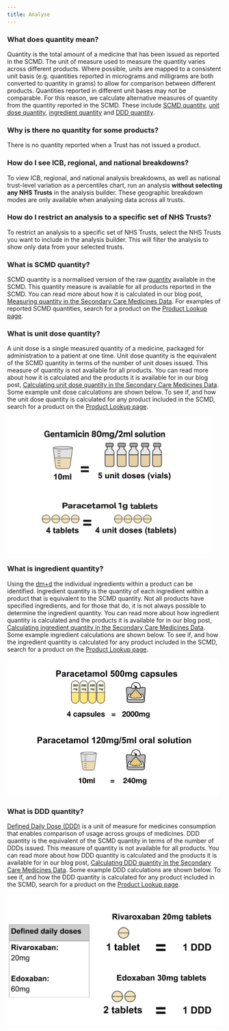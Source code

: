 ```yaml
---
title: Analyse
---
```


### What does quantity mean?

Quantity is the total amount of a medicine that has been issued as reported in the SCMD. The unit of measure used to measure the quantity varies across different products. Where possible, units are mapped to a consistent unit basis (e.g. quantities reported in micrograms and milligrams are both converted to quantity in grams) to allow for comparison between different products. Quantities reported in different unit bases may not be comparable. For this reason, we calculate alternative measures of quantity from the quantity reported in the SCMD. These include [SCMD quantity](/faq/#what-is-scmd-quantity), [unit dose quantity](/faq/#what-is-unit-dose-quantity), [ingredient quantity](/faq/#what-is-ingredient-quantity) and [DDD quantity](/faq/#what-is-ddd-quantity).

### Why is there no quantity for some products?

There is no quantity reported when a Trust has not issued a product.

### How do I see ICB, regional, and national breakdowns?

To view ICB, regional, and national analysis breakdowns, as well as national trust-level variation as a percentiles chart, run an analysis **without selecting any NHS Trusts** in the analysis builder. These geographic breakdown modes are only available when analysing data across all trusts.

### How do I restrict an analysis to a specific set of NHS Trusts?

To restrict an analysis to a specific set of NHS Trusts, select the NHS Trusts you want to include in the analysis builder. This will filter the analysis to show only data from your selected trusts.

### What is SCMD quantity?

SCMD quantity is a normalised version of the raw [quantity](/faq/#what-does-quantity-mean) available in the SCMD. This quantity measure is available for all products reported in the SCMD. You can read more about how it is calculated in our blog post, [Measuring quantity in the Secondary Care Medicines Data](https://www.bennett.ox.ac.uk/blog/2025/05/measuring-quantity-in-the-secondary-care-medicines-data/). For examples of reported SCMD quantities, search for a product on the [Product Lookup page](https://hospitals.openprescribing.net/product-lookup/).

### What is unit dose quantity?

A unit dose is a single measured quantity of a medicine, packaged for administration to a patient at one time. Unit dose quantity is the equivalent of the SCMD quantity in terms of the number of unit doses issued. This measure of quantity is not available for all products. You can read more about how it is calculated and the products it is available for in our blog post, [Calculating unit dose quantity in the Secondary Care Medicines Data](https://www.bennett.ox.ac.uk/blog/2025/06/calculating-unit-dose-quantity-in-the-secondary-care-medicines-data/). Some example unit dose calculations are shown below. To see if, and how the unit dose quantity is calculated for any product included in the SCMD, search for a product on the [Product Lookup page](https://hospitals.openprescribing.net/product-lookup/).

<img src="/static/faq/unit-doses.png" 
     alt="Unit dose calculation" 
     style="max-height: 20rem; margin-left: auto; margin-right: auto; max-width: 100%;" />


### What is ingredient quantity?

Using the [dm+d](/faq/#what-is-the-dmd) the individual ingredients within a product can be identified. Ingredient quantity is the quantity of each ingredient within a product that is equivalent to the SCMD quantity. Not all products have specified ingredients, and for those that do, it is not always possible to determine the ingredient quantity. You can read more about how ingredient quantity is calculated and the products it is available for in our blog post, [Calculating ingredient quantity in the Secondary Care Medicines Data](https://www.bennett.ox.ac.uk/blog/2025/06/calculating-ingredient-quantity-in-the-secondary-care-medicines-data/). Some example ingredient calculations are shown below. To see if, and how the ingredient quantity is calculated for any product included in the SCMD, search for a product on the [Product Lookup page](https://hospitals.openprescribing.net/product-lookup/).

<img src="/static/faq/ingredient-quantity.png" 
     alt="Ingredient quantity calculation" 
     style="max-height: 20rem; margin-left: auto; margin-right: auto; max-width: 100%;" />

### What is DDD quantity?

[Defined Daily Dose (DDD)](/faq/#what-is-a-ddd) is a unit of measure for medicines consumption that enables comparison of usage across groups of medicines. DDD quantity is the equivalent of the SCMD quantity in terms of the number of DDDs issued. This measure of quantity is not available for all products. You can read more about how DDD quantity is calculated and the products it is available for in our blog post, [Calculating DDD quantity in the Secondary Care Medicines Data](https://www.bennett.ox.ac.uk/blog/2025/06/calculating-ddd-quantity-in-the-secondary-care-medicines-data/). Some example DDD calculations are shown below. To see if, and how the DDD quantity is calculated for any product included in the SCMD, search for a product on the [Product Lookup page](https://hospitals.openprescribing.net/product-lookup/).

<img src="/static/faq/ddd-calc-examples.png" 
     alt="DDD calculation" 
     style="max-height: 20rem; margin-left: auto; margin-right: auto; max-width: 100%;" />

